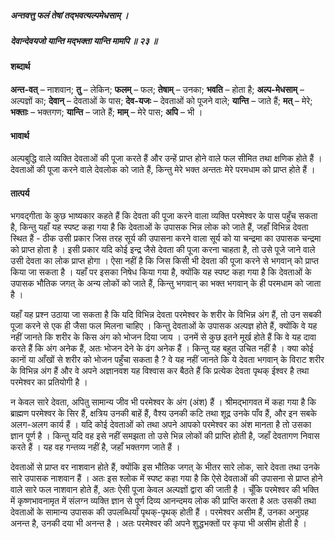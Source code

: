 ##### अन्तवत्तु फलं तेषां तद्भवत्यल्पमेधसाम् ।
##### देवान्देवयजो यान्ति मद्भक्ता यान्ति मामपि ॥ २३ ॥

#### शब्दार्थ

**अन्त-वत्** – नाशवान; **तु** – लेकिन; **फलम्** – फल; **तेषाम्** – उनका; **भवति** – होता है; **अल्प-मेधसाम्** – अल्पज्ञों का; **देवान्** – देवताओं के पास; **देव-यजः** – देवताओं को पूजने वाले; **यान्ति** – जाते हैं; **मत्** – मेरे; **भक्ताः** – भक्तगण; **यान्ति** – जाते हैं; **माम्** – मेरे पास; **अपि** – भी ।

#### भावार्थ

अल्पबुद्धि वाले व्यक्ति देवताओं की पूजा करते हैं और उन्हें प्राप्त होने वाले फल सीमित तथा क्षणिक होते हैं । देवताओं की पूजा करने वाले देवलोक को जाते हैं, किन्तु मेरे भक्त अन्ततः मेरे परमधाम को प्राप्त होते हैं ।

#### तात्पर्य

भगवद्गीता के कुछ भाष्यकार कहते हैं कि देवता की पूजा करने वाला व्यक्ति परमेश्वर के पास पहुँच सकता है, किन्तु यहाँ यह स्पष्ट कहा गया है कि देवताओं के उपासक भिन्न लोक को जाते हैं, जहाँ विभिन्न देवता स्थित हैं - ठीक उसी प्रकार जिस तरह सूर्य की उपासना करने वाला सूर्य को या चन्द्रमा का उपासक चन्द्रमा को प्राप्त होता है । इसी प्रकार यदि कोई इन्द्र जैसे देवता की पूजा करना चाहता है, तो उसे पूजे जाने वाले उसी देवता का लोक प्राप्त होगा । ऐसा नहीं है कि जिस किसी भी देवता की पूजा करने से भगवान् को प्राप्त किया जा सकता है । यहाँ पर इसका निषेध किया गया है, क्योंकि यह स्पष्ट कहा गया है कि देवताओं के उपासक भौतिक जगत् के अन्य लोकों को जाते हैं, किन्तु भगवान् का भक्त भगवान् के ही परमधाम को जाता है ।

यहाँ यह प्रश्न उठाया जा सकता है कि यदि विभिन्न देवता परमेश्वर के शरीर के विभिन्न अंग हैं, तो उन सबकी पूजा करने से एक ही जैसा फल मिलना चाहिए । किन्तु देवताओं के उपासक अल्पज्ञ होते हैं, क्योंकि वे यह नहीं जानते कि शरीर के किस अंग को भोजन दिया जाय । उनमें से कुछ इतने मूर्ख होते हैं कि वे यह दावा करते हैं कि अंग अनेक हैं, अतः भोजन देने के ढंग अनेक हैं । किन्तु यह बहुत उचित नहीं है । क्या कोई कानों या आँखों से शरीर को भोजन पहुँचा सकता है ? वे यह नहीं जानते कि ये देवता भगवान् के विराट शरीर के विभिन्न अंग हैं और वे अपने अज्ञानवश यह विश्वास कर बैठते हैं कि प्रत्येक देवता पृथक् ईश्वर है तथा परमेश्वर का प्रतियोगी है ।

न केवल सारे देवता, अपितु सामान्य जीव भी परमेश्वर के अंग (अंश) हैं । श्रीमद्भागवत में कहा गया है कि ब्राह्मण परमेश्वर के सिर हैं, क्षत्रिय उनकी बाहें हैं, वैश्य उनकी कटि तथा शूद्र उनके पाँव हैं, और इन सबके अलग-अलग कार्य हैं । यदि कोई देवताओं को तथा अपने आपको परमेश्वर का अंश मानता है तो उसका ज्ञान पूर्ण है । किन्तु यदि वह इसे नहीं समझता तो उसे भिन्न लोकों की प्राप्ति होती है, जहाँ देवतागण निवास करते हैं । यह वह गन्तव्य नहीं है, जहाँ भक्तगण जाते हैं ।

देवताओं से प्राप्त वर नाशवान होते हैं, क्योंकि इस भौतिक जगत् के भीतर सारे लोक, सारे देवता तथा उनके सारे उपासक नाशवान हैं । अतः इस श्लोक में स्पष्ट कहा गया है कि ऐसे देवताओं की उपासना से प्राप्त होने वाले सारे फल नाशवान होते हैं, अतः ऐसी पूजा केवल अल्पज्ञों द्वारा की जाती है । चूँकि परमेश्वर की भक्ति में कृष्णभावनामृत में संलग्न व्यक्ति ज्ञान से पूर्ण दिव्य आनन्दमय लोक की प्राप्ति करता है अतः उसकी तथा देवताओं के सामान्य उपासक की उपलब्धियाँ पृथक्-पृथक् होती हैं । परमेश्वर असीम हैं, उनका अनुग्रह अनन्त है, उनकी दया भी अनन्त है । अतः परमेश्वर की अपने शुद्धभक्तों पर कृपा भी असीम होती है ।